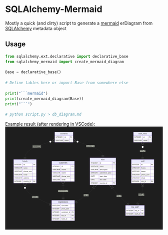 # SQLAlchemy-Mermaid

Mostly a quick (and dirty) script to generate a [mermaid](https://mermaid-js.github.io/mermaid/) erDiagram from [SQLAlchemy](https://github.com/sqlalchemy/sqlalchemy) metadata object

## Usage

```python
from sqlalchemy.ext.declarative import declarative_base
from sqlalchemy_mermaid import create_mermaid_diagram

Base = declarative_base()

# Define tables here or import Base from somewhere else

print("```mermaid")
print(create_mermaid_diagram(Base))
print("```")

# python script.py > db_diagram.md
```

Example result (after rendering in VSCode):
![example db diagram](example_result.png)
